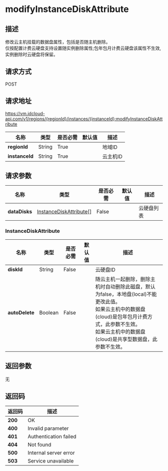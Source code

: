 # modifyInstanceDiskAttribute


## 描述
修改云主机挂载的数据盘属性，包括是否随主机删除。<br>
仅按配置计费云硬盘支持设置随实例删除属性;包年包月计费云硬盘该属性不生效,实例删除时云硬盘将保留。<br>


## 请求方式
POST

## 请求地址
https://vm.jdcloud-api.com/v1/regions/{regionId}/instances/{instanceId}:modifyInstanceDiskAttribute

|名称|类型|是否必需|默认值|描述|
|---|---|---|---|---|
|**regionId**|String|True| |地域ID|
|**instanceId**|String|True| |云主机ID|

## 请求参数
|名称|类型|是否必需|默认值|描述|
|---|---|---|---|---|
|**dataDisks**|[InstanceDiskAttribute[]](modifyinstancediskattribute#instancediskattribute)|False| |云硬盘列表|

### <div id="instancediskattribute">InstanceDiskAttribute</div>
|名称|类型|是否必需|默认值|描述|
|---|---|---|---|---|
|**diskId**|String|False| |云硬盘ID|
|**autoDelete**|Boolean|False| |随云主机一起删除，删除主机时自动删除此磁盘，默认为false，本地盘(local)不能更改此值。<br>如果云主机中的数据盘(cloud)是包年包月计费方式，此参数不生效。<br>如果云主机中的数据盘(cloud)是共享型数据盘，此参数不生效。<br>|

## 返回参数
无


## 返回码
|返回码|描述|
|---|---|
|**200**|OK|
|**400**|Invalid parameter|
|**401**|Authentication failed|
|**404**|Not found|
|**500**|Internal server error|
|**503**|Service unavailable|

